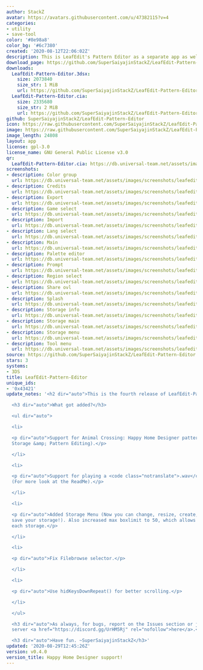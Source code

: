 ```yaml
---
author: StackZ
avatar: https://avatars.githubusercontent.com/u/47382115?v=4
categories:
- utility
- save-tool
color: '#8e98a8'
color_bg: '#6c7380'
created: '2020-08-12T22:06:02Z'
description: This is LeafEdit's Pattern Editor as a separate app as well!
download_page: https://github.com/SuperSaiyajinStackZ/LeafEdit-Pattern-Editor/releases
downloads:
  LeafEdit-Pattern-Editor.3dsx:
    size: 2073840
    size_str: 1 MiB
    url: https://github.com/SuperSaiyajinStackZ/LeafEdit-Pattern-Editor/releases/download/v0.4.0/LeafEdit-Pattern-Editor.3dsx
  LeafEdit-Pattern-Editor.cia:
    size: 2335680
    size_str: 2 MiB
    url: https://github.com/SuperSaiyajinStackZ/LeafEdit-Pattern-Editor/releases/download/v0.4.0/LeafEdit-Pattern-Editor.cia
github: SuperSaiyajinStackZ/LeafEdit-Pattern-Editor
icon: https://raw.githubusercontent.com/SuperSaiyajinStackZ/LeafEdit-Pattern-Editor/master/app/icon.png
image: https://raw.githubusercontent.com/SuperSaiyajinStackZ/LeafEdit-Pattern-Editor/master/app/banner.png
image_length: 24808
layout: app
license: gpl-3.0
license_name: GNU General Public License v3.0
qr:
  LeafEdit-Pattern-Editor.cia: https://db.universal-team.net/assets/images/qr/leafedit-pattern-editor-cia.png
screenshots:
- description: Color group
  url: https://db.universal-team.net/assets/images/screenshots/leafedit-pattern-editor/color-group.png
- description: Credits
  url: https://db.universal-team.net/assets/images/screenshots/leafedit-pattern-editor/credits.png
- description: Export
  url: https://db.universal-team.net/assets/images/screenshots/leafedit-pattern-editor/export.png
- description: Game select
  url: https://db.universal-team.net/assets/images/screenshots/leafedit-pattern-editor/game-select.png
- description: Import
  url: https://db.universal-team.net/assets/images/screenshots/leafedit-pattern-editor/import.png
- description: Lang select
  url: https://db.universal-team.net/assets/images/screenshots/leafedit-pattern-editor/lang-select.png
- description: Main
  url: https://db.universal-team.net/assets/images/screenshots/leafedit-pattern-editor/main.png
- description: Palette editor
  url: https://db.universal-team.net/assets/images/screenshots/leafedit-pattern-editor/palette-editor.png
- description: Prompt
  url: https://db.universal-team.net/assets/images/screenshots/leafedit-pattern-editor/prompt.png
- description: Region select
  url: https://db.universal-team.net/assets/images/screenshots/leafedit-pattern-editor/region-select.png
- description: Share ovl
  url: https://db.universal-team.net/assets/images/screenshots/leafedit-pattern-editor/share-ovl.png
- description: Splash
  url: https://db.universal-team.net/assets/images/screenshots/leafedit-pattern-editor/splash.png
- description: Storage info
  url: https://db.universal-team.net/assets/images/screenshots/leafedit-pattern-editor/storage-info.png
- description: Storage main
  url: https://db.universal-team.net/assets/images/screenshots/leafedit-pattern-editor/storage-main.png
- description: Storage menu
  url: https://db.universal-team.net/assets/images/screenshots/leafedit-pattern-editor/storage-menu.png
- description: Tool menu
  url: https://db.universal-team.net/assets/images/screenshots/leafedit-pattern-editor/tool-menu.png
source: https://github.com/SuperSaiyajinStackZ/LeafEdit-Pattern-Editor
stars: 3
systems:
- 3DS
title: LeafEdit-Pattern-Editor
unique_ids:
- '0x43421'
update_notes: '<h2 dir="auto">This is the fourth release of LeafEdit-Pattern-Editor.</h2>

  <h3 dir="auto">What got added?</h3>

  <ul dir="auto">

  <li>

  <p dir="auto">Support for Animal Crossing: Happy Home Designer pattern. (Including
  Storage &amp; Pattern Editing).</p>

  </li>

  <li>

  <p dir="auto">Support for playing a <code class="notranslate">.wav</code> file.
  (For more look at the ReadMe).</p>

  </li>

  <li>

  <p dir="auto">Added Storage Menu (Now you can change, resize, create, manage &amp;
  save your storage!). Also increased max boxlimit to 50, which allows 500 Pattern
  each storage.</p>

  </li>

  <li>

  <p dir="auto">Fix Filebrowse selector.</p>

  </li>

  <li>

  <p dir="auto">Use hidKeysDownRepeat() for better scrolling.</p>

  </li>

  </ul>

  <h3 dir="auto">As always, for bugs, report on the Issues section or join my discord
  server <a href="https://discord.gg/UrHM5Rj" rel="nofollow">here</a>.</h3>

  <h3 dir="auto">Have fun. ~SuperSaiyajinStackZ</h3>'
updated: '2020-08-29T12:45:26Z'
version: v0.4.0
version_title: Happy Home Designer support!
---
```

